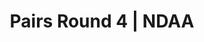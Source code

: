 ---
layout: match
title: Pairs Round 4 | NDAA
keywords: NDAA, norwich & district anglers association, norwich & district anglers, norwich and district angling, norwich & district, matches, fishing match, match result, ndaa pairs series round 4, ndaa pairs round 4
sections:
  - title: Match Information
    hash: match-info
    css-class: match-info
    paragraphs:
      - hdr:
        img:
        sentences:
          - txt: Series to be decided by Pairs' aggregate weight from 6 of the 7 rounds (each Pair can drop their lowest aggregate weight from a given round).
          - txt: Each pairing will be split between Zone A and Zone B.
          - txt: Each Zone will consist of 2 sections.
          - txt: Payout Per Round
          - ulist-items:
            - item: Top 4 Pairs based on section points.
            - item: Top 2 anglers per section.
          - txt: There may be space on each round for Pairs to fish without being included in the Series.
          - txt: Please contact the match organiser, **Tony Gibbons 01603 4009738 / [tony.gibbons@ndaa.org.uk](mailto:tony.gibbons@ndaa.org.uk)**, for further information.
#   - title: Match Result
#     hash: match-result
#     paragraphs:
#       - hdr:
#         img:
#         sentences:
#           - txt: Pairs result on the day decided by points (result shown above).
#           - txt: Series to be decided by Pairs' aggregate weight from 6 of the 7 rounds (each Pair can drop their lowest aggregate weight from a given round).
#   - title: 
#     hash:
#     css-class: table-container
#     paragraphs:
#       - result-file: pairs-r1
---